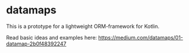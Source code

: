 # datamaps

This is a prototype for  a lightweight ORM-framework for Kotlin.

Read basic ideas and examples here: 
https://medium.com/datamaps/01-datamap-2b0f48392247
